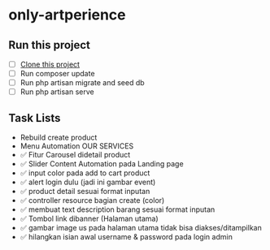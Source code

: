# only-artperience

## Run this project

- [ ] [Clone this project](https://gitlab.com/devribudi/only-artperience.git)
- [ ] Run composer update
- [ ] Run php artisan migrate and seed db
- [ ] Run php artisan serve

## Task Lists

- Rebuild create product
- Menu Automation OUR SERVICES
- ✅ Fitur Carousel didetail product
- ✅ Slider Content Automation pada Landing page
- ✅ input color pada add to cart product
- ✅ alert login dulu (jadi ini gambar event)
- ✅ product detail sesuai format inputan
- ✅ controller resource bagian create (color)
- ✅ membuat text description barang sesuai format inputan
- ✅ Tombol link dibanner (Halaman utama)
- ✅ gambar image us pada halaman utama tidak bisa diakses/ditampilkan
- ✅ hilangkan isian awal username & password pada login admin
